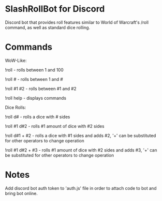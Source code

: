 # SlashRollBot for Discord
Discord bot that provides roll features similar to World of Warcraft's /roll command, as well as standard dice rolling.

# Commands
WoW-Like:

!roll - rolls between 1 and 100

!roll # - rolls between 1 and #

!roll #1 #2 - rolls between #1 and #2

!roll help - displays commands

Dice Rolls:

!roll d# - rolls a dice with # sides

!roll #1 d#2 - rolls #1 amount of dice with #2 sides

!roll d#1 + #2 - rolls a dice with #1 sides and adds #2, '+' can be substituted for other operators to change operation

!roll #1 d#2 + #3 - rolls #1 amount of dice with #2 sides and adds #3, '+' can be substituted for other operators to change operation

# Notes
Add discord bot auth token to 'auth.js' file in order to attach code to bot and bring bot online.
